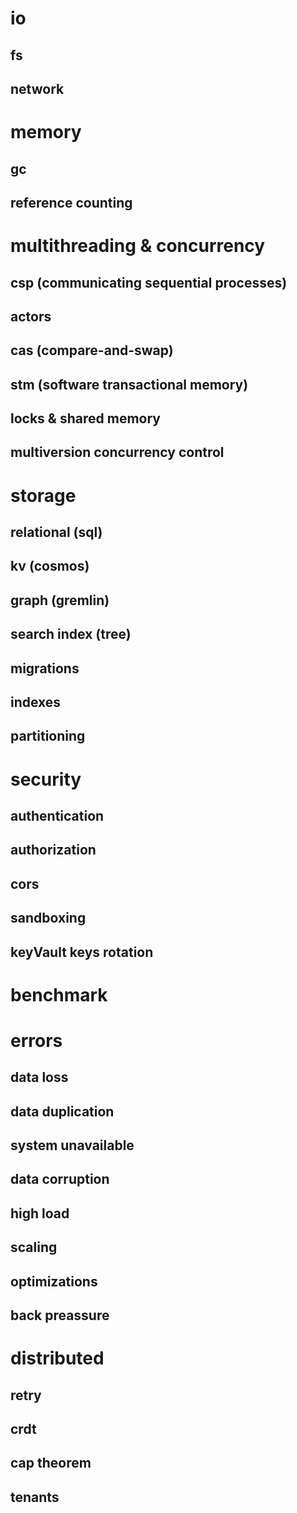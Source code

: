 
# io
  ## fs
  ## network
# memory
  ## gc
  ## reference counting 
# multithreading & concurrency
  ## csp (communicating sequential processes)
  ## actors
  ## cas (compare-and-swap)
  ## stm (software transactional memory)
  ## locks & shared memory
  ## multiversion concurrency control
# storage
  ## relational (sql)
  ## kv (cosmos)
  ## graph (gremlin)
  ## search index (tree)
  ## migrations
  ## indexes
  ## partitioning
# security
  ## authentication
  ## authorization
  ## cors
  ## sandboxing
  ## keyVault keys rotation
# benchmark
# errors
  ## data loss
  ## data duplication
  ## system unavailable
  ## data corruption
## high load
  ## scaling
  ## optimizations
  ## back preassure
# distributed
  ## retry
  ## crdt
  ## cap theorem 
  ## tenants
 
